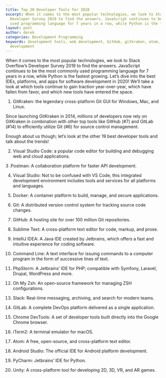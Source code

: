 ```yaml
---
title: Top 20 Developer Tools for 2020
excerpt: When it comes to the most popular technologies, we look to Stack Overflow’s
  Developer Survey 2019 to find the answers. JavaScript continues to be the most commonly
  used programming language for 7 years in a row, while Python is the fastest growing.
layout: post
author: derek
categories: Development Programming
keywords: development tools, web development, GitHub, gitkraken, atom, ide, software
  development
---
```


When it comes to the most popular technologies, we look to Stack Overflow’s Developer Survey 2019 to find the answers. JavaScript continues to be the most commonly used programming language for 7 years in a row, while Python is the fastest growing. 
Let’s dive into the best IDEs, platforms, and apps for software development in 2020! We’ll take a look at which tools continue to gain traction year-over-year, which have fallen from favor, and which new tools have entered the space.


1. GitKraken: the legendary cross-platform Git GUI for Windows, Mac, and Linux. 

Since launching GitKraken in 2014, millions of developers now rely on GitKraken in combination with other top tools like GitHub (#7) and GitLab (#14) to efficiently utilize Git (#6) for source control management. 

Enough about us though; let’s look at the other 19 best developer tools and talk about the trends!

2. Visual Studio Code: a popular code editor for building and debugging web and cloud applications. 

3 .Postman: A collaboration platform for faster API development. 

4. Visual Studio: Not to be confused with VS Code, this integrated development environment includes tools and services for all platforms and languages. 

5. Docker: A container platform to build, manage, and secure applications. 

6. Git: A distributed version control system for tracking source code changes. 

7. GitHub: A hosting site for over 100 million Git repositories. 

8. Sublime Text: A cross-platform text editor for code, markup, and prose. 

9. IntelliJ IDEA: A Java IDE created by Jetbrains, which offers a fast and intuitive experience for coding software. 

10.  Command Line: A text interface for issuing commands to a computer program in the form of successive lines of text. 

11.  PhpStorm: A Jetbrains’ IDE for PHP; compatible with Symfony, Laravel, Drupal, WordPress and more. 

12. Oh My Zsh: An open-source framework for managing ZSH configurations. 

13. Slack: Real-time messaging, archiving, and search for modern teams.

14. GitLab: A complete DevOps platform delivered as a single application.

15. Chrome DevTools: A set of developer tools built directly into the Google Chrome browser. 

16. iTerm2: A terminal emulator for macOS. 

17. Atom: A free, open-source, and cross-platform text editor. 

18. Android Studio: The official IDE for Android platform development.

19. PyCharm: Jetbrains’ IDE for Python. 

20. Unity: A cross-platform tool for developing 2D, 3D, VR, and AR games.